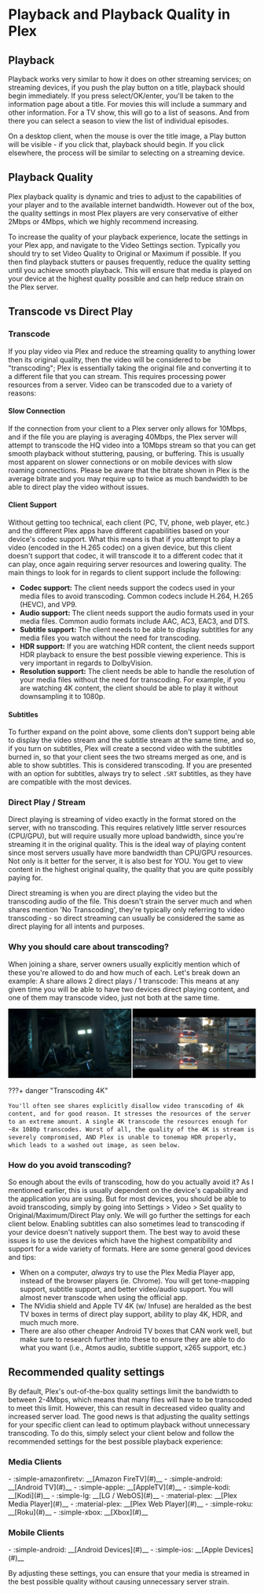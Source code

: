# Playback and Playback Quality in Plex

## Playback

Playback works very similar to how it does on other streaming services; on streaming devices, if you push the play button on a title, playback should begin immediately. If you press select/OK/enter, you'll be taken to the information page about a title. For movies this will include a summary and other information. For a TV show, this will go to a list of seasons. And from there you can select a season to view the list of individual episodes.

On a desktop client, when the mouse is over the title image, a Play button will be visible - if you click that, playback should begin. If you click elsewhere, the process will be similar to selecting on a streaming device.

## Playback Quality

Plex playback quality is dynamic and tries to adjust to the capabilities of your player and to the available internet bandwidth. However out of the box, the quality settings in most Plex players are very conservative of either 2Mbps or 4Mbps, which we highly recommend increasing.

To increase the quality of your playback experience, locate the settings in your Plex app, and navigate to the Video Settings section. Typically you should try to set Video Quality to Original or Maximum if possible. If you then find playback stutters or pauses frequently, reduce the quality setting until you achieve smooth playback. This will ensure that media is played on your device at the highest quality possible and can help reduce strain on the Plex server.

## Transcode vs Direct Play

### Transcode

If you play video via Plex and reduce the streaming quality to anything lower then its original quality, then the video will be considered to be "transcoding"; Plex is essentially taking the original file and converting it to a different file that you can stream. This requires processing power resources from a server. Video can be transcoded due to a variety of reasons:

#### Slow Connection

If the connection from your client to a Plex server only allows for 10Mbps, and if the file you are playing is averaging 40Mbps, the Plex server will attempt to transcode the HQ video into a 10Mbps stream so that you can get smooth playback without stuttering, pausing, or buffering. This is usually most apparent on slower connections or on mobile devices with slow roaming connections. Please be aware that the bitrate shown in Plex is the average bitrate and you may require up to twice as much bandwidth to be able to direct play the video without issues.

#### Client Support

Without getting too technical, each client (PC, TV, phone, web player, etc.) and the different Plex apps have different capabilities based on your device's codec support. What this means is that if you attempt to play a video (encoded in the H.265 codec) on a given device, but this client doesn't support that codec, it will transcode it to a different codec that it can play, once again requiring server resources and lowering quality. The main things to look for in regards to client support include the following:

- **Codec support:** The client needs support the codecs used in your media files to avoid transcoding. Common codecs include H.264, H.265 (HEVC), and VP9.
- **Audio support:** The client needs support the audio formats used in your media files. Common audio formats include AAC, AC3, EAC3, and DTS.
- **Subtitle support:** The client needs to be able to display subtitles for any media files you watch without the need for transcoding.
- **HDR support:** If you are watching HDR content, the client needs support HDR playback to ensure the best possible viewing experience. This is very important in regards to DolbyVision.
- **Resolution support:** The client needs be able to handle the resolution of your media files without the need for transcoding. For example, if you are watching 4K content, the client should be able to play it without downsampling it to 1080p.

#### Subtitles

To further expand on the point above, some clients don't support being able to display the video stream and the subtitle stream at the same time, and so, if you turn on subtitles, Plex will create a second video with the subtitles burned in, so that your client sees the two streams merged as one, and is able to show subtitles. This is considered transcoding. If you are presented with an option for subtitles, always try to select `.SRT` subtitles, as they have are compatible with the most devices.

### Direct Play / Stream

Direct playing is streaming of video exactly in the format stored on the server, with no transcoding. This requires relatively little server resources (CPU/GPU), but will require usually more upload bandwidth, since you're streaming it in the original quality. This is the ideal way of playing content since most servers usually have more bandwidth than CPU/GPU resources. Not only is it better for the server, it is also best for YOU. You get to view content in the highest original quality, the quality that you are quite possibly paying for.

Direct streaming is when you are direct playing the video but the transcoding audio of the file. This doesn't strain the server much and when shares mention 'No Transcoding', they're typically only referring to video transcoding - so direct streaming can usually be considered the same as direct playing for all intents and purposes.

### Why you should care about transcoding?

When joining a share, server owners usually explicitly mention which of these you're allowed to do and how much of each. Let's break down an example: A share allows 2 direct plays / 1 transcode: This means at any given time you will be able to have two devices direct playing content, and one of them may transcode video, just not both at the same time.

[![Direct Play vs Transcode](../media/quality-vs-quantity.png "Direct play vs Transcode")](https://docs.blackbeard.media/media/direct-play-vs-transcode.png)

???+ danger "Transcoding 4K"

    You'll often see shares explicitly disallow video transcoding of 4k content, and for good reason. It stresses the resources of the server to an extreme amount. A single 4K transcode the resources enough for ~8x 1080p transcodes. Worst of all, the quality of the 4K is stream is severely compromised, AND Plex is unable to tonemap HDR properly, which leads to a washed out image, as seen below.

### How do you avoid transcoding?

So enough about the evils of transcoding, how do you actually avoid it? As I mentioned earlier, this is usually dependent on the device's capability and the application you are using. But for most devices, you should be able to avoid transcoding, simply by going into Settings > Video > Set quality to Original/Maximum/Direct Play only. We will go further the settings for each client below. Enabling subtitles can also sometimes lead to transcoding if your device doesn't natively support them. The best way to avoid these issues is to use the devices which have the highest compatibility and support for a wide variety of formats. Here are some general good devices and tips:

- When on a computer, *always* try to use the Plex Media Player app, instead of the browser players (ie. Chrome). You will get tone-mapping support, subtitle support, and better video/audio support. You will almost never transcode when using the official app.
- The NVidia shield and Apple TV 4K (w/ Infuse) are heralded as the best TV boxes in terms of direct play support, ability to play 4K, HDR, and much much more.
- There are also other cheaper Android TV boxes that CAN work well, but make sure to research further into these to ensure they are able to do what you want (i.e., Atmos audio, subtitle support, x265 support, etc.)

## Recommended quality settings

By default, Plex's out-of-the-box quality settings limit the bandwidth to between 2-4Mbps, which means that many files will have to be transcoded to meet this limit. However, this can result in decreased video quality and increased server load. The good news is that adjusting the quality settings for your specific client can lead to optimum playback without unnecessary transcoding. To do this, simply select your client below and follow the recommended settings for the best possible playback experience:

### Media Clients
<div class="grid cards" markdown>
- :simple-amazonfiretv: __[Amazon FireTV](#)__
- :simple-android: __[Android TV](#)__
- :simple-apple: __[AppleTV](#)__
- :simple-kodi: __[Kodi](#)__
- :simple-lg: __[LG / WebOS](#)__
- :material-plex: __[Plex Media Player](#)__
- :material-plex: __[Plex Web Player](#)__
- :simple-roku: __[Roku](#)__
- :simple-xbox: __[Xbox](#)__
</div>

### Mobile Clients
<div class="grid cards" markdown>
- :simple-android: __[Android Devices](#)__
- :simple-ios: __[Apple Devices](#)__
</div>

By adjusting these settings, you can ensure that your media is streamed in the best possible quality without causing unnecessary server strain.
